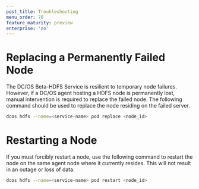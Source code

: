 ```yaml
---
post_title: Troubleshooting
menu_order: 70
feature_maturity: preview
enterprise: 'no'
---
```


# Replacing a Permanently Failed Node
The DC/OS Beta-HDFS Service is resilient to temporary node failures. However, if a DC/OS agent hosting a HDFS node is permanently lost, manual intervention is required to replace the failed node. The following command should be used to replace the node residing on the failed server.

```bash
dcos hdfs --name=<service-name> pod replace <node_id>
```

# Restarting a Node
If you must forcibly restart a node, use the following command to restart the node on the same agent node where it currently resides. This will not result in an outage or loss of data.

```bash
dcos hdfs --name=<service-name> pod restart <node_id>
```
